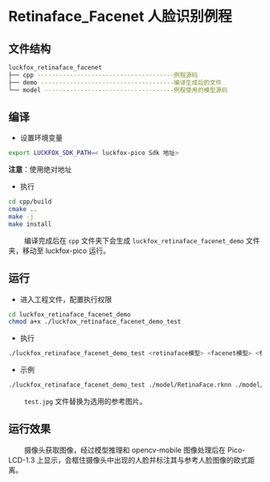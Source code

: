 # Retinaface_Facenet 人脸识别例程

## 文件结构

```bash
luckfox_retinaface_facenet
├── cpp --------------------------------------例程源码
├── demo -------------------------------------编译生成后的文件
└── model ------------------------------------例程使用的模型源码
```

## 编译

+ 设置环境变量

```bash
export LUCKFOX_SDK_PATH=< luckfox-pico Sdk 地址>
```

**注意**：使用绝对地址

+ 执行

```bash
cd cpp/build
cmake ..
make -j
make install
```

        编译完成后在 `cpp` 文件夹下会生成 `luckfox_retinaface_facenet_demo` 文件夹，移动至 luckfox-pico 运行。

## 运行

+ 进入工程文件，配置执行权限

```bash
cd luckfox_retinaface_facenet_demo
chmod a+x ./luckfox_retinaface_facenet_demo_test
```

+ 执行

```bash
./luckfox_retinaface_facenet_demo_test <retinaface模型> <facenet模型> <参考图像>
```

+ 示例

```bash
./luckfox_retinaface_facenet_demo_test ./model/RetinaFace.rknn ./model/mobilefacenet.rknn ./test.jpg
```

        `test.jpg` 文件替换为选用的参考图片。

## 运行效果

        摄像头获取图像，经过模型推理和 opencv-mobile 图像处理后在 Pico-LCD-1.3 上显示，会框住摄像头中出现的人脸并标注其与参考人脸图像的欧式距离。
